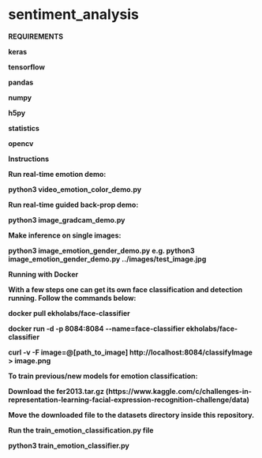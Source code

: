 # sentiment_analysis

<b>REQUIREMENTS<b>
 <p>keras</p>
 <p>tensorflow</p>
 <p>pandas</p>
 <p>numpy</p>
 <p>h5py</p>
<p>statistics</p>
<p>opencv</p>

<b>Instructions</b>
<p>
<b>Run real-time emotion demo:</b>
</p>
<p>
python3 video_emotion_color_demo.py
</p>

<b>Run real-time guided back-prop demo:</b>
<p>
python3 image_gradcam_demo.py
</p>

<p>
<b>Make inference on single images:</b>
 </p>
<p>
python3 image_emotion_gender_demo.py <image_path>
 e.g.
python3 image_emotion_gender_demo.py ../images/test_image.jpg
<p>
 
 <b>Running with Docker</b>
 <p>With a few steps one can get its own face classification and detection running. Follow the commands below:</p>
 <p>docker pull ekholabs/face-classifier</p>
<p>docker run -d -p 8084:8084 --name=face-classifier ekholabs/face-classifier</p>
 <p>curl -v -F image=@[path_to_image] http://localhost:8084/classifyImage > image.png</p>

<b>To train previous/new models for emotion classification:</b>
<p>Download the fer2013.tar.gz (https://www.kaggle.com/c/challenges-in-representation-learning-facial-expression-recognition-challenge/data)</p>

<p>Move the downloaded file to the datasets directory inside this repository.</p>
<p> Run the train_emotion_classification.py file</p>
<p>   python3 train_emotion_classifier.py</p>




